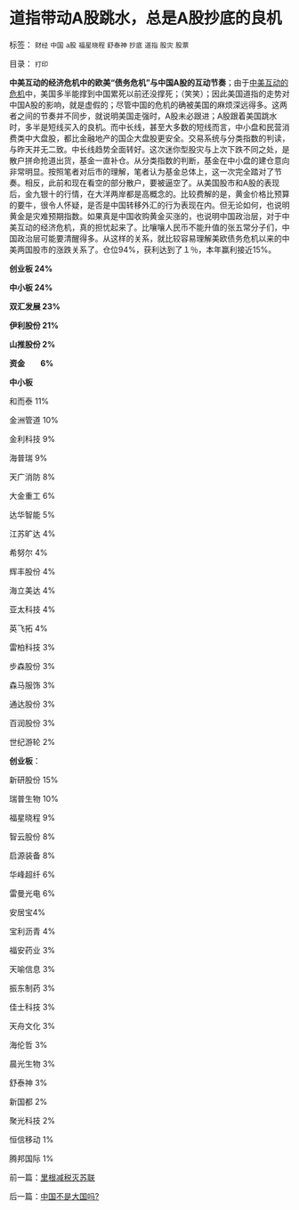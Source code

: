 # 道指带动A股跳水，总是A股抄底的良机

标签： `财经` `中国` `a股` `福星晓程` `舒泰神` `抄底` `道指` `股灾` `股票` 

目录： `打印`

**中美互动的经济危机中的欧美“债务危机”与中国A股的互动节奏**；由于[中美互动的危机](../../../2009/7/29/中美互动的经济危机.md)中，美国多半能撑到中国累死以前还没撑死；（笑笑）；因此美国道指的走势对中国A股的影响，就是虚假的；尽管中国的危机的确被美国的麻烦深远得多。这两者之间的节奏并不同步，就说明美国走强时，A股未必跟进；A股跟着美国跳水时，多半是短线买入的良机。而中长线，甚至大多数的短线而言，中小盘和民营消费类中大盘股，都比金融地产的国企大盘股更安全。交易系统与分类指数的判读，与昨天并无二致。中长线趋势全面转好。这次迷你型股灾与上次下跌不同之处，是散户拼命抢道出货，基金一直补仓。从分类指数的判断，基金在中小盘的建仓意向非常明显。按照笔者对后市的理解，笔者认为基金总体上，这一次完全踏对了节奏。相反，此前和现在看空的部分散户，要被逼空了。从美国股市和A股的表现后，金九银十的行情，在大洋两岸都是高概念的。比较费解的是，黄金价格比预算的要牛，很令人怀疑，是否是中国转移外汇的行为表现在内。但无论如何，也说明黄金是灾难预期指数。如果真是中国收购黄金买涨的，也说明中国政治层，对于中美互动的经济危机，真的担忧起来了。比嚷嚷人民币不能升值的张五常分子们，中国政治层可能要清醒得多。从这样的关系，就比较容易理解美欧债务危机以来的中美两国股市的涨跌关系了。仓位94%，获利达到了１％，本年赢利接近15%。

**创业板 24%**

**中小板 24%**

**双汇发展 23%**

**伊利股份 21%**

**山推股份 2%**

**资金　　6%**



**中小板**

和而泰 11%

金洲管道 10%

金利科技 9%

海普瑞 9%

天广消防 8%

大金重工 6%

达华智能 5%

江苏旷达 4%

希努尔 4%

辉丰股份 4%

海立美达 4%

亚太科技 4%

英飞拓 4%

雷柏科技 3%

步森股份 3%

森马服饰 3%

通达股份 3%

百润股份 3%

世纪游轮 2%



**创业板**：

新研股份 15%

瑞普生物 10%

福星晓程 9%

智云股份 8%

启源装备 8%

华峰超纤 6%

雷曼光电 6%

安居宝4%

宝利沥青 4%

福安药业 3%

天喻信息 3%

振东制药 3%

佳士科技 3%

天舟文化 3%

海伦哲 3%

晨光生物 3%

舒泰神 3%

新国都 2%

聚光科技 2%

恒信移动 1%

腾邦国际 1%

前一篇：[里根减税灭苏联](../../../2011/8/12/里根减税灭苏联.md)

后一篇：[中国不是大国吗?](../../../2011/8/12/中国不是大国吗？.md)